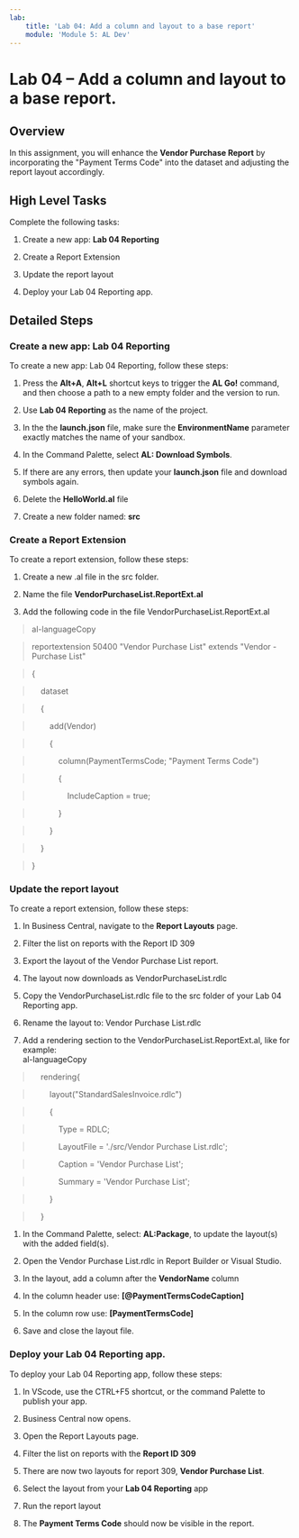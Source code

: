 ```yaml
---
lab:
    title: 'Lab 04: Add a column and layout to a base report'
    module: 'Module 5: AL Dev'
---
```


Lab 04 – Add a column and layout to a base report.
==================================================

Overview
--------

In this assignment, you will enhance the **Vendor Purchase Report** by
incorporating the "Payment Terms Code" into the dataset and adjusting the report
layout accordingly.

High Level Tasks
----------------

Complete the following tasks:

1.  Create a new app: **Lab 04 Reporting**

2.  Create a Report Extension

3.  Update the report layout

4.  Deploy your Lab 04 Reporting app.

Detailed Steps
--------------

### Create a new app: Lab 04 Reporting

To create a new app: Lab 04 Reporting, follow these steps:

1.  Press the **Alt+A**, **Alt+L** shortcut keys to trigger the **AL Go!**
    command, and then choose a path to a new empty folder and the version to
    run.

2.  Use **Lab 04 Reporting** as the name of the project.

3.  In the the **launch.json** file, make sure the **EnvironmentName** parameter
    exactly matches the name of your sandbox.

4.  In the Command Palette, select **AL: Download Symbols**.

5.  If there are any errors, then update your **launch.json** file and download
    symbols again.

6.  Delete the **HelloWorld.al** file

7.  Create a new folder named: **src**

### Create a Report Extension

To create a report extension, follow these steps:

1.  Create a new .al file in the src folder.

2.  Name the file **VendorPurchaseList.ReportExt.al**

3.  Add the following code in the file VendorPurchaseList.ReportExt.al

>   al-languageCopy

>   reportextension 50400 "Vendor Purchase List" extends "Vendor - Purchase
>   List"

>   {

>       dataset

>       {

>           add(Vendor)

>           {

>               column(PaymentTermsCode; "Payment Terms Code")

>               {

>                   IncludeCaption = true;

>               }

>           }

>       }

>   }

### Update the report layout

To create a report extension, follow these steps:

1.  In Business Central, navigate to the **Report Layouts** page.

2.  Filter the list on reports with the Report ID 309

3.  Export the layout of the Vendor Purchase List report.

4.  The layout now downloads as VendorPurchaseList.rdlc

5.  Copy the VendorPurchaseList.rdlc file to the src folder of your Lab 04
    Reporting app.

6.  Rename the layout to: Vendor Purchase List.rdlc

7.  Add a rendering section to the VendorPurchaseList.ReportExt.al, like for
    example:  
    al-languageCopy

>       rendering{

>           layout("StandardSalesInvoice.rdlc")

>           {

>               Type = RDLC;

>               LayoutFile = './src/Vendor Purchase List.rdlc';

>               Caption = 'Vendor Purchase List';

>               Summary = 'Vendor Purchase List';

>           }

>       }

1.  In the Command Palette, select: **AL:Package**, to update the layout(s) with
    the added field(s).

2.  Open the Vendor Purchase List.rdlc in Report Builder or Visual Studio.

3.  In the layout, add a column after the **VendorName** column

4.  In the column header use: **[\@PaymentTermsCodeCaption]**

5.  In the column row use: **[PaymentTermsCode]**

6.  Save and close the layout file.

### Deploy your Lab 04 Reporting app.

To deploy your Lab 04 Reporting app, follow these steps:

1.  In VScode, use the CTRL+F5 shortcut, or the command Palette to publish your
    app.

2.  Business Central now opens.

3.  Open the Report Layouts page.

4.  Filter the list on reports with the **Report ID 309**

5.  There are now two layouts for report 309, **Vendor Purchase List**.

6.  Select the layout from your **Lab 04 Reporting** app

7.  Run the report layout

8.  The **Payment Terms Code** should now be visible in the report.

